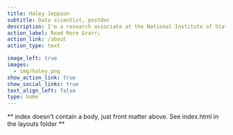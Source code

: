 ```yaml
---
title: Haley Jeppson
subtitle: Data scientist, postdoc
description: I'm a research associate at the National Institute of Statistical Sciences (NISS). My primary interests include data visualization and supporting scientific communication to a general audience. I work primarily in R and have a penchant for HTML and CSS.
action_label: Read More &rarr;
action_link: /about
action_type: text

image_left: true
images:
  - img/haley.png
show_action_link: true
show_social_links: true
text_align_left: false
type: home
---
```


** index doesn't contain a body, just front matter above.
See index.html in the layouts folder **
